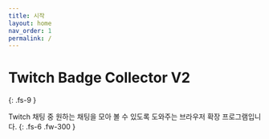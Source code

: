 ```yaml
---
title: 시작
layout: home
nav_order: 1
permalink: /
---
```


# Twitch Badge Collector V2
{: .fs-9 }

Twitch 채팅 중 원하는 채팅을 모아 볼 수 있도록 도와주는 브라우저 확장 프로그램입니다.
{: .fs-6 .fw-300 }